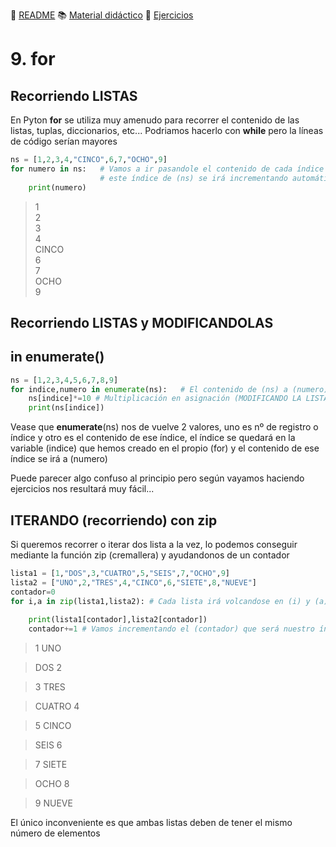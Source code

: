 :page_with_curl: [README](../README.md) :books: [Material didáctico](/documentation/índicedocu.md) :pencil: [Ejercicios](/tests/índicetests.md)


# 9. for 
## Recorriendo LISTAS

En Pyton **for** se utiliza muy amenudo para recorrer el contenido de las listas, tuplas, diccionarios, etc...
Podriamos hacerlo con **while** pero la líneas de código serían mayores

````python
ns = [1,2,3,4,"CINCO",6,7,"OCHO",9]
for numero in ns:   # Vamos a ir pasandole el contenido de cada índice de (ns) a (numero) y no finalizará hasta recorrerlo entero
                    # este índice de (ns) se irá incrementando automáticamente.
    print(numero) 
````

>1  
>2  
>3   
>4  
>CINCO  
>6  
>7  
>OCHO  
>9  

## Recorriendo LISTAS y MODIFICANDOLAS
## in enumerate()


````python
ns = [1,2,3,4,5,6,7,8,9]
for indice,numero in enumerate(ns):   # El contenido de (ns) a (numero) y el índice numérico a (indice) (RECORRIENDO LA LISTA)
    ns[indice]*=10 # Multiplicación en asignación (MODIFICANDO LA LISTA)             
    print(ns[indice]) 
````
Vease que **enumerate**(ns) nos de vuelve 2 valores, uno es nº de registro o índice y otro es el contenido de ese índice,
 el índice se quedará en la variable (indice) que hemos creado en el propio (for) y el contenido de ese índice se irá a (numero)

Puede parecer algo confuso al principio pero según vayamos haciendo ejercicios nos resultará muy fácil...

## ITERANDO (recorriendo) con zip

Si queremos recorrer o iterar dos lista a la vez, lo podemos conseguir mediante la función zip (cremallera) y ayudandonos de un contador

````python
lista1 = [1,"DOS",3,"CUATRO",5,"SEIS",7,"OCHO",9]
lista2 = ["UNO",2,"TRES",4,"CINCO",6,"SIETE",8,"NUEVE"]
contador=0
for i,a in zip(lista1,lista2): # Cada lista irá volcandose en (i) y (a) respectivamente
                 
    print(lista1[contador],lista2[contador]) 
    contador+=1 # Vamos incrementando el (contador) que será nuestro índice para ir recorriendo las listas e imprimiendo
````

>1 UNO

>DOS 2

>3 TRES

>CUATRO 4

>5 CINCO

>SEIS 6

>7 SIETE

>OCHO 8

>9 NUEVE

El único inconveniente es que ambas listas deben de tener el mismo número de elementos